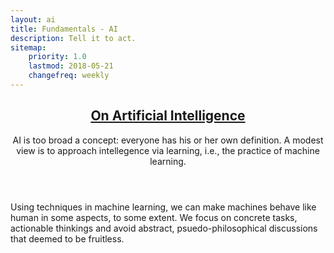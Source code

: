 ```yaml
---
layout: ai
title: Fundamentals - AI
description: Tell it to act.
sitemap:
    priority: 1.0
    lastmod: 2018-05-21
    changefreq: weekly
---
```

<header class="major">
<h2>
    <a href="#">On Artificial Intelligence</a>
</h2>
<p>
AI is too broad a concept: everyone has his or her own definition.
A modest view is to approach intellegence via learning, <emph>i.e.,</emph> the practice of machine learning.
</p>
</header>
<p>
Using techniques in machine learning, we can make machines behave like human in some aspects, to some extent.
We focus on concrete tasks, actionable thinkings and avoid abstract, psuedo-philosophical discussions that deemed to be fruitless.
<p>
